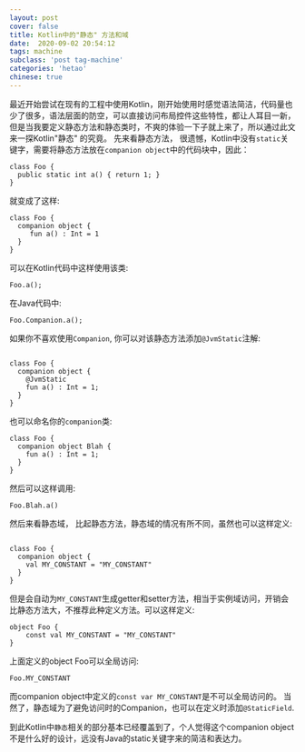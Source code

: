 ```yaml
---
layout: post
cover: false
title: Kotlin中的"静态" 方法和域
date:  2020-09-02 20:54:12
tags: machine
subclass: 'post tag-machine'
categories: 'hetao'
chinese: true
---
```


  最近开始尝试在现有的工程中使用Kotlin，刚开始使用时感觉语法简洁，代码量也少了很多，语法层面的防空，可以直接访问布局控件这些特性，都让人耳目一新，但是当我要定义静态方法和静态类时，不爽的体验一下子就上来了，所以通过此文来一探Kotlin"静态" 的究竟。
  先来看静态方法， 很遗憾，Kotlin中没有`static`关键字，需要将静态方法放在`companion object`中的代码块中，因此：

```
class Foo {
  public static int a() { return 1; }
}

```

就变成了这样:

```
class Foo {
  companion object {
     fun a() : Int = 1
  }
}

```
可以在Kotlin代码中这样使用该类:

```
Foo.a();

```

在Java代码中:

```
Foo.Companion.a();

```

如果你不喜欢使用`Companion`, 你可以对该静态方法添加`@JvmStatic`注解:

```

class Foo {
  companion object {
    @JvmStatic
    fun a() : Int = 1;
  }
}

```

也可以命名你的`companion`类:

```
class Foo {
  companion object Blah {
    fun a() : Int = 1;
  }
}

```
然后可以这样调用:

```
Foo.Blah.a() 

```

然后来看静态域， 比起静态方法，静态域的情况有所不同，虽然也可以这样定义:

```

class Foo {
  companion object {
    val MY_CONSTANT = "MY_CONSTANT"
  }
}

```
但是会自动为`MY_CONSTANT`生成getter和setter方法，相当于实例域访问，开销会比静态方法大，不推荐此种定义方法。可以这样定义:

```
object Foo {
    const val MY_CONSTANT = "MY_CONSTANT"
}

```

上面定义的object Foo可以全局访问:

```
Foo.MY_CONSTANT

```

而companion object中定义的`const var MY_CONSTANT`是不可以全局访问的。 当然了，静态域为了避免访问时的Companion，也可以在定义时添加`@StaticField`.


到此Kotlin中`静态`相关的部分基本已经覆盖到了，个人觉得这个companion object不是什么好的设计，远没有Java的static关键字来的简洁和表达力。
